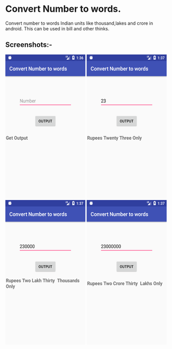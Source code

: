 # Convert Number to words.
Convert number to words Indian units like thousand,lakes and crore in android.
This can be used in bill and other thinks.

## Screenshots:-

<img src="Screenshot/Screenshot_1571299563.png" width="250" height="450" /> <img src="Screenshot/Screenshot_1571299630.png" width="250" height="450" /> 
<img src="Screenshot/Screenshot_1571299644.png" width="250" height="450" /> <img src="Screenshot/Screenshot_1571299649.png" width="250" height="450" />
